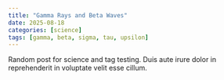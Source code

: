 ```yaml
---
title: "Gamma Rays and Beta Waves"
date: 2025-08-18
categories: [science]
tags: [gamma, beta, sigma, tau, upsilon]
---
```


Random post for science and tag testing. Duis aute irure dolor in reprehenderit in voluptate velit esse cillum.
